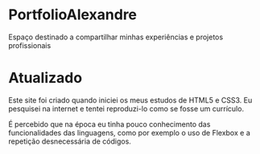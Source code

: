 # PortfolioAlexandre
Espaço destinado a compartilhar minhas experiências e projetos profissionais

# Atualizado

Este site foi criado quando iniciei os meus estudos de HTML5 e CSS3. Eu pesquisei na internet e tentei reproduzi-lo como se fosse um currículo.

É percebido que na época eu tinha pouco conhecimento das funcionalidades das linguagens, como por exemplo o uso de Flexbox e a repetição desnecessária de códigos.
